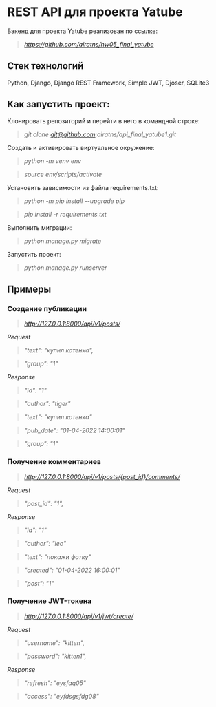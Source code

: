 # REST API для проекта Yatube

Бэкенд для проекта Yatube реализован по ссылке:

>*https://github.com/airatns/hw05_final_yatube*

## **Стек технологий**

Python, Django, Django REST Framework, Simple JWT, Djoser, SQLite3

## **Как запустить проект:**

Клонировать репозиторий и перейти в него в командной строке:

>*git clone git@github.com:airatns/api_final_yatube1.git*

Cоздать и активировать виртуальное окружение:

>*python -m venv env*

>*source env/scripts/activate*

Установить зависимости из файла requirements.txt:

>*python -m pip install --upgrade pip*

>*pip install -r requirements.txt*

Выполнить миграции:

>*python manage.py migrate*

Запустить проект:

>*python manage.py runserver*


## **Примеры**

### **Создание публикации**

>*http://127.0.0.1:8000/api/v1/posts/*

*Request*

>*"text": "купил котенка",*

>*"group": "1"*

*Response*

>*"id": "1"*

>*"author": "tiger"*

>*"text": "купил котенка"*

>*"pub_date": "01-04-2022 14:00:01"*

>*"group": "1"*

### **Получение комментариев**

>*http://127.0.0.1:8000/api/v1/posts/{post_id}/comments/*

*Request*

>*"post_id": "1",*

*Response*

>*"id": "1"*

>*"author": "leo"*

>*"text": "покажи фотку"*

>*"created": "01-04-2022 16:00:01"*

>*"post": "1"*

### **Получение JWT-токена**

>*http://127.0.0.1:8000/api/v1/jwt/create/*

*Request*

>*"username": "kitten",*

>*"password": "kitten1",*

*Response*

>*"refresh": "eysfaq05"*

>*"access": "eyfdsgsfdg08"*
